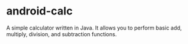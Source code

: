 # android-calc
A simple calculator written in Java.
It allows you to perform basic add, multiply, division, and subtraction functions.
